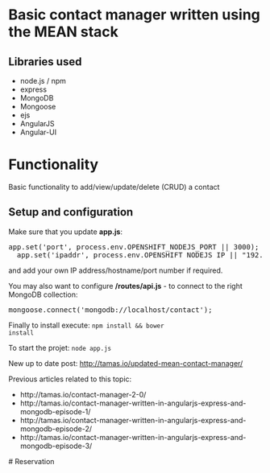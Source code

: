 # Basic contact manager written using the MEAN stack

## Libraries used
<ul>
  <li>node.js / npm</li>
  <li>express</li>
  <li>MongoDB</li>
  <li>Mongoose</li>
  <li>ejs</li>
  <li>AngularJS</li>
  <li>Angular-UI</li>
</ul>

# Functionality
<p>Basic functionality to add/view/update/delete (CRUD) a contact

## Setup and configuration

Make sure that you update <strong>app.js</strong>:
<pre>app.set('port', process.env.OPENSHIFT_NODEJS_PORT || 3000);
  app.set('ipaddr', process.env.OPENSHIFT_NODEJS_IP || "192.168.56.102");</pre>
and add your own IP address/hostname/port number if required.

You may also want to configure <strong>/routes/api.js</strong> - to connect to the right MongoDB collection:

<pre>mongoose.connect('mongodb://localhost/contact');</pre>

Finally to install execute: <code>npm install && bower install</code>

To start the projet: <code>node app.js</code>

New up to date post: http://tamas.io/updated-mean-contact-manager/

Previous articles related to this topic:
<ul>
  <li>http://tamas.io/contact-manager-2-0/</li>
  <li>http://tamas.io/contact-manager-written-in-angularjs-express-and-mongodb-episode-1/</li>
  <li>http://tamas.io/contact-manager-written-in-angularjs-express-and-mongodb-episode-2/</li>
  <li>http://tamas.io/contact-manager-written-in-angularjs-express-and-mongodb-episode-3/</li>
</ul>
# Reservation
